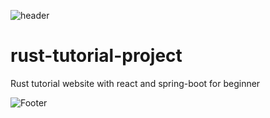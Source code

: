 ![header](https://capsule-render.vercel.app/api?type=waving&color=white&height=100&section=header&text=Rust%20Tutorial%20Web%20Application&fontSize=40)
# rust-tutorial-project
Rust tutorial website with react and spring-boot for beginner

![Footer](https://capsule-render.vercel.app/api?type=waving&color=white&height=200&section=footer)
